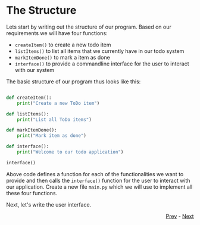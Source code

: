 # The Structure

Lets start by writing out the structure of our program. Based on our requirements we will
have four functions:

* `createItem()` to create a new todo item
* `listItems()` to list all items that we currently have in our todo system
* `markItemDone()` to mark a item as done
* `interface()` to provide a commandline interface for the user to interact with our system

The basic structure of our program thus looks like this:

```python

def createItem():
    print("Create a new ToDo item")

def listItems():
    print("List all ToDo items")

def markItemDone():
    print("Mark item as done")

def interface():
    print("Welcome to our todo application")

interface()
```

Above code defines a function for each of the functionalities we want to provide and then calls the
`interface()` function for the user to interact with our application. Create a new file `main.py` which we will use to implement all these four functions.

Next, let's write the user interface.

<div align="right">

   [Prev](project.md) - [Next](interface.md)

</div>
